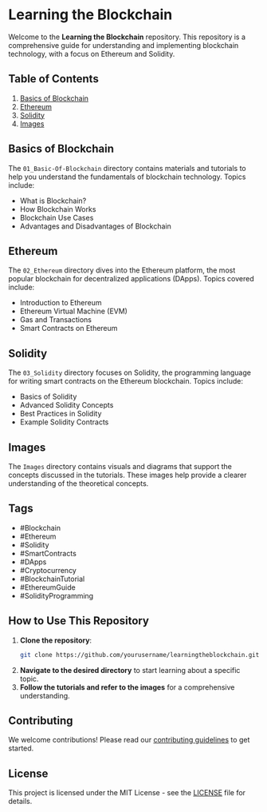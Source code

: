 
# Learning the Blockchain

Welcome to the **Learning the Blockchain** repository. This repository is a comprehensive guide for understanding and implementing blockchain technology, with a focus on Ethereum and Solidity.

## Table of Contents

1. [Basics of Blockchain](#basics-of-blockchain)
2. [Ethereum](#ethereum)
3. [Solidity](#solidity)
4. [Images](#images)

## Basics of Blockchain

The `01_Basic-Of-Blockchain` directory contains materials and tutorials to help you understand the fundamentals of blockchain technology. Topics include:

- What is Blockchain?
- How Blockchain Works
- Blockchain Use Cases
- Advantages and Disadvantages of Blockchain

## Ethereum

The `02_Ethereum` directory dives into the Ethereum platform, the most popular blockchain for decentralized applications (DApps). Topics covered include:

- Introduction to Ethereum
- Ethereum Virtual Machine (EVM)
- Gas and Transactions
- Smart Contracts on Ethereum

## Solidity

The `03_Solidity` directory focuses on Solidity, the programming language for writing smart contracts on the Ethereum blockchain. Topics include:

- Basics of Solidity
- Advanced Solidity Concepts
- Best Practices in Solidity
- Example Solidity Contracts

## Images

The `Images` directory contains visuals and diagrams that support the concepts discussed in the tutorials. These images help provide a clearer understanding of the theoretical concepts.

## Tags

- #Blockchain
- #Ethereum
- #Solidity
- #SmartContracts
- #DApps
- #Cryptocurrency
- #BlockchainTutorial
- #EthereumGuide
- #SolidityProgramming

## How to Use This Repository

1. **Clone the repository**:
    ```bash
    git clone https://github.com/yourusername/learningtheblockchain.git
    ```
2. **Navigate to the desired directory** to start learning about a specific topic.
3. **Follow the tutorials and refer to the images** for a comprehensive understanding.

## Contributing

We welcome contributions! Please read our [contributing guidelines](CONTRIBUTING.md) to get started.

## License

This project is licensed under the MIT License - see the [LICENSE](LICENSE) file for details.
